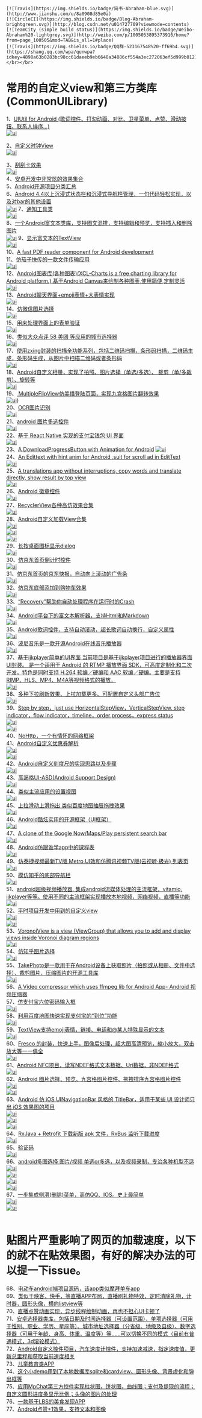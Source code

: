     [![Travis](https://img.shields.io/badge/简书-Abraham-blue.svg)](http://www.jianshu.com/u/8a0908d85e0a)
    [![CircleCI](https://img.shields.io/badge/Blog-Abraham-brightgreen.svg)](http://blog.csdn.net/u014727709?viewmode=contents)
    [![TeamCity (simple build status)](https://img.shields.io/badge/Weibo-Abraham%20-lightgrey.svg)](http://weibo.com/p/1005053895373916/home?from=page_100505&mod=TAB&is_all=1#place)
    [![Travis](https://img.shields.io/badge/QQ群-523167548%20-ff69b4.svg)](https://shang.qq.com/wpa/qunwpa?idkey=4898a63b0283bc98cc61daeeb9eb6648a34886cf554a3ec272063ef5d999b012)</br></br>

# 常用的自定义view和第三方类库(CommonUILibrary)
1、[UIUtil for Android (歌词控件、打勾动画、对比、卫星菜单、点赞、滑动按钮、联系人排序...)](https://github.com/Dsiner/UIUtil)</br>
[![ui](https://github.com/Dsiner/UIUtil/blob/master/screenshot/screenshot.gif "效果图")](https://github.com/Dsiner/UIUtil)

2、[自定义时钟View](https://github.com/azhong1011/MyUtils)</br>
[![ui](https://camo.githubusercontent.com/e162dfb6ef532c298ea60df30c9e889f997740d6/687474703a2f2f696d672e626c6f672e6373646e2e6e65742f3230313631313035323331383035333233 "效果图")](https://github.com/azhong1011/MyUtils)

3、[刮刮卡效果](https://github.com/azhong1011/MyUtils)</br>
[![ui](https://camo.githubusercontent.com/896aedcb7a51e792df90908c3cdd346c4298a4a9/687474703a2f2f696d672e626c6f672e6373646e2e6e65742f3230313631313034323333343232313437 "效果图")](https://github.com/azhong1011/MyUtils)</br>
4、[安卓开发中非常炫的效果集合](http://www.cnblogs.com/ldq2016/p/5217590.html)</br>
5、[Android开源项目分类汇总](http://www.cnblogs.com/ldq2016/p/5217507.html)</br>
6、[Android 4.4以上沉浸式状态栏和沉浸式导航栏管理，一句代码轻松实现，以及对bar的其他设置](https://github.com/gyf-dev/ImmersionBar)</br>
[![ui](https://github.com/gyf-dev/Screenshots/blob/master/ImmersionBar/Screenshot_6.0.gif "效果图")](https://github.com/gyf-dev/ImmersionBar)
7、[通知工具类](https://github.com/wlwanglun/NotifyUtil)</br>
[![ui](https://camo.githubusercontent.com/41d696a579065eb8f234a00485387947655d12a0/687474703a2f2f7777332e73696e61696d672e636e2f6c617267652f3639316363313531677731663037373476737937786732306463306b307836702e676966 "效果图")](https://github.com/wlwanglun/NotifyUtil)</br>
8、[一个Android富文本类库，支持图文混排，支持编辑和预览，支持插入和删除图片](https://github.com/sendtion/XRichText)</br>
[![ui](https://camo.githubusercontent.com/da392134bcd7b521699d78de5974d5cb7230589a/687474703a2f2f7777332e73696e61696d672e636e2f6c617267652f36633663643536646a7731666178327770336e67626a323075303168636172302e6a7067 "效果图")](https://github.com/sendtion/XRichText)
9、[显示富文本的TextView](https://github.com/limedroid/XRichText)</br>
[![ui](https://github.com/limedroid/XRichText/blob/master/art/xrichtext.gif "效果图")](https://github.com/limedroid/XRichText)</br>
10、[A fast PDF reader component for Android development](https://github.com/JoanZapata/android-pdfview)</br>
11、[仿茄子快传的一款文件传输应用](https://github.com/mayubao/KuaiChuan)</br>
[![ui](https://github.com/mayubao/KuaiChuan/blob/master/ScreenShot/home.gif "效果图")](https://github.com/mayubao/KuaiChuan)</br>
12、[Android图表库(各种图表)(XCL-Charts is a free charting library for Android platform.),基于Android Canvas来绘制各种图表,使用简便,定制灵活](https://github.com/xcltapestry/XCL-Charts)</br>
[![ui](https://raw.githubusercontent.com/xcltapestry/XCL-Charts/master/screens/barpiechart.png "效果图")](https://github.com/xcltapestry/XCL-Charts)</br>
13、[Android聊天界面+emoji表情+大表情实现](https://github.com/kymjs/EmojiChat)</br>
[![ui](https://github.com/kymjs/EmojiChat/blob/master/screen_shots/Screenshot_2.png "效果图")](https://github.com/kymjs/EmojiChat)</br>
14、[仿微信图片选择](https://github.com/habzy/GridImagePicker)</br>
[![ui](https://github.com/habzy/GridImagePicker/blob/master/snapshot/pick_gridview.jpg "效果图")](https://github.com/habzy/GridImagePicker)</br>
15、[用来处理界面上的表单验证](https://github.com/LongMaoC/validateui)</br>
[![ui](https://github.com/LongMaoC/validateui/blob/master/gif/app_2.0.jpg "效果图")](https://github.com/LongMaoC/validateui)</br>
16、[类似大众点评 58 美团 等应用的城市选择器](https://github.com/chsmy/CitySelector)</br>
[![ui](https://github.com/chsmy/CitySelector/blob/master/city.gif "效果图")](https://github.com/chsmy/CitySelector)</br>
17、[使用zxing封装的扫描全功能系列，包括二维码扫描，条形码扫描，二维码生成，条形码生成，从图片中扫描二维码或者条形码](https://github.com/liang530/ScanCode)</br>
[![ui](https://raw.githubusercontent.com/liang530/ScanCode/master/images/main.png "效果图")](https://github.com/liang530/ScanCode)</br>
18、[Android自定义相册，实现了拍照、图片选择（单选/多选）、 裁剪（单/多裁剪）、旋转等](https://github.com/pengjianbo/GalleryFinal)</br>
[![ui](https://github.com/pengjianbo/GalleryFinal/blob/master/images/gallery_final_effect.png "效果图")](https://github.com/pengjianbo/GalleryFinal)</br>
19、[ MultipleFlipView仿美播登陆页面，实现九宫格图片翻转效果](https://github.com/LinLshare/MultipleFlipView)</br>
[![ui](https://raw.githubusercontent.com/LinLshare/MultipleFlipView/master/img/demo.gif "效果图")](https://github.com/LinLshare/MultipleFlipView))</br>
20、[OCR图片识别](https://github.com/babylikebird/ScanKing)</br>
[![ui](https://github.com/babylikebird/ScanKing/blob/master/1.jpeg "效果图")](https://github.com/babylikebird/ScanKing)</br>
21、[android 图片多选控件](https://github.com/sd6352051/android-image-picker)</br>
[![ui](https://github.com/sd6352051/android-image-picker/blob/master/gif/gallery.gif "效果图")](https://github.com/sd6352051/android-image-picker)</br>
22、[基于 React Native 实现的支付宝钱包 UI 界面](https://github.com/yuezheng2006/alipay-app-ui)</br>
[![ui](https://github.com/yuezheng2006/alipay-app-ui/blob/master/screenshot-ios.png "效果图")](https://github.com/yuezheng2006/alipay-app-ui)</br>
23、[A DownloadProgressButton with Animation for Android](https://github.com/cctanfujun/ProgressRoundButton)
[![ui](https://camo.githubusercontent.com/9f8bcc3edf49c2052cc0d1258143282c5abedd38/687474703a2f2f7777342e73696e61696d672e636e2f6c617267652f303036306c6d37546777316578317972326239786a6a3330656730676f37356e2e6a7067 "效果图")](https://github.com/cctanfujun/ProgressRoundButton)</br>
24、[An Edittext with hint anim for Android ,suit for scroll ad in EditText](https://github.com/cctanfujun/HintAnim-EditText)</br>
[![ui](https://github.com/cctanfujun/HintAnim-EditText/blob/master/img/Hint-Anim.gif "效果图")](https://github.com/cctanfujun/HintAnim-EditText)</br>
25、[A translations app without interruptions, copy words and translate directly, show result by top view](https://github.com/maoruibin/TranslateApp)</br>
[![ui](https://camo.githubusercontent.com/30c31811825de0e59dea6c440bb1f186af26fa30/687474703a2f2f3778723967782e636f6d312e7a302e676c622e636c6f7564646e2e636f6d2f67642e676966 "效果图")](https://github.com/maoruibin/TranslateApp)</br>
26、[Android 徽章控件](https://github.com/bingoogolapple/BGABadgeView-Android)</br>
[![ui](https://cloud.githubusercontent.com/assets/8949716/17483429/8f5ab3aa-5db8-11e6-808c-6033f5d5c4ec.gif "效果图")](https://github.com/bingoogolapple/BGABadgeView-Android)</br>
27、[RecyclerView各种高仿效果合集](https://github.com/18722527635/MyRecyclerView)</br>
[![ui](https://camo.githubusercontent.com/59990179148781982ee3f5dfbc1e07702cbc1531/687474703a2f2f696d672e626c6f672e6373646e2e6e65742f3230313630383039313830373236383933 "效果图")](https://github.com/18722527635/MyRecyclerView)</br>
28、[Android自定义加载View合集](https://github.com/18722527635/MyLoadingView)</br>
[![ui](https://camo.githubusercontent.com/9de2774c9338b4f1cef9351a9e0efcbdfa007d83/687474703a2f2f696d672e626c6f672e6373646e2e6e65742f3230313630363037313632363133313035 "效果图")](https://github.com/18722527635/MyLoadingView)</br>
[![ui](https://camo.githubusercontent.com/a3301dfbe5c13fe57f3af3a637f2f251fa3bfbac/687474703a2f2f696d672e626c6f672e6373646e2e6e65742f3230313631313232313434383436363638 "效果图")](https://github.com/18722527635/AndroidArtStudy)</br>
[![ui](https://camo.githubusercontent.com/7e985c3a25ae95982982e24a4961ea442807adc7/687474703a2f2f696d672e626c6f672e6373646e2e6e65742f3230313630383039313632333539343536 "效果图")](https://github.com/18722527635/MyCartView)</br>
29、[长按桌面图标显示dialog](https://github.com/pcevikogullari/AndroidShortcuts)</br>
[![ui](https://raw.githubusercontent.com/pcevikogullari/AndroidShortcuts/master/shortcut1.gif "效果图")](https://github.com/pcevikogullari/AndroidShortcuts)</br>
30、[仿京东首页倒计时控件](https://github.com/LinhaiGu/CountDownTimerProject)</br>
[![ui](http://img.blog.csdn.net/20160329124233862 "效果图")](https://github.com/LinhaiGu/CountDownTimerProject)</br>
31、[仿京东首页的京东快报，自动向上滚动的广告条](https://github.com/LinhaiGu/ASUpAdvertisementArticle)</br>
[![ui](http://img.blog.csdn.net/20160330124340853 "效果图")](https://github.com/LinhaiGu/ASUpAdvertisementArticle)</br>
32、[仿京东底部添加到购物车效果](https://github.com/LinhaiGu/shopcartAnimProject)</br>
[![ui](http://img.blog.csdn.net/20160327163248081 "效果图")](https://github.com/LinhaiGu/shopcartAnimProject)</br>
33、[“Recovery”帮助你自动处理程序在运行时的Crash](https://github.com/Sunzxyong/Recovery)</br>
[![ui](https://camo.githubusercontent.com/2979c1d0701ca490a5c78bf63551e160ea71f067/687474703a2f2f3778737778662e636f6d322e7a302e676c622e71696e697563646e2e636f6d2f2f626c6f672f7265636f766572792e6a7067 "效果图")](https://github.com/Sunzxyong/Recovery)</br>
34、[Android平台下的富文本解析器，支持Html和Markdown](https://github.com/zzhoujay/RichText)</br>
[![ui](https://github.com/zzhoujay/RichText/blob/master/image/image.jpg "效果图")](https://github.com/zzhoujay/RichText)</br>
35、[Android歌词控件，支持自动滚动，超长歌词自动换行，自定义属性](https://github.com/wangchenyan/LrcView)</br>
[![ui](https://raw.githubusercontent.com/wangchenyan/LrcView/master/art/screenshot.gif "效果图")](https://github.com/wangchenyan/LrcView)</br>
36、[波尼音乐是一款开源Android在线音乐播放器](https://github.com/wangchenyan/PonyMusic)</br>
[![ui](https://raw.githubusercontent.com/wangchenyan/PonyMusic/master/art/screenshot_02.jpg "效果图")](https://github.com/wangchenyan/PonyMusic)</br>
37、[基于ijkplayer简单的UI界面 当前项目是基于ijkplayer项目进行的播放器界面UI封装。 是一个适用于 Android 的 RTMP 播放界面 SDK，可高度定制化和二次开发。特色是同时支持 H.264 软编／硬编和 AAC 软编／硬编。主要是支持RIMP、HLS、MP4、M4A等视频格式的播放。](https://github.com/jjdxmashl/jjdxm_ijkplayer)</br>
[![ui](https://raw.githubusercontent.com/jjdxmashl/jjdxm_ijkplayer/master/screenshots/icon01.gif "效果图")](https://github.com/jjdxmashl/jjdxm_ijkplayer)</br>
38、[多种下拉刷新效果、上拉加载更多、可配置自定义头部广告位](https://github.com/bingoogolapple/BGARefreshLayout-Android)</br>
[![ui](https://cloud.githubusercontent.com/assets/8949716/17475812/6f79b0aa-5d8f-11e6-8934-ab5f61bff177.gif "效果图")](https://github.com/bingoogolapple/BGARefreshLayout-Android)</br>
39、[Step by step，just use HorizontalStepView，VerticalStepView. step indicator，flow indicator，timeline，order process，express status](https://github.com/baoyachi/StepView)</br>
[![ui](https://github.com/baoyachi/StepView/blob/master/art/snapshot.png "效果图")](https://github.com/baoyachi/StepView)</br>
[![ui](https://github.com/baoyachi/StepView/blob/master/art/vertical_stepview.gif "效果图")](https://github.com/baoyachi/StepView)</br>
40、[NoHttp，一个有情怀的网络框架](https://github.com/yanzhenjie/NoHttp)</br>
41、[Android自定义优惠券解析](http://blog.csdn.net/qq_16131393/article/details/52637180)</br>
[![ui](http://img.blog.csdn.net/20160923130206334 "效果图")](http://blog.csdn.net/qq_16131393/article/details/52637180)</br>
[![ui](https://github.com/dongjunkun/CouponView/blob/master/art/couponView.png "效果图")](https://github.com/dongjunkun/CouponView)</br>
42、[Android自定义刻度尺的实现思路以及步骤](http://blog.csdn.net/qq_16131393/article/details/52539215)</br>
[![ui](http://img.blog.csdn.net/20160914154540585 "效果图")](http://blog.csdn.net/qq_16131393/article/details/52539215)</br>
43、[高逼格UI-ASD(Android Support Design)](http://blog.csdn.net/qibin0506/article/details/46850763)</br>
[![ui](http://img.blog.csdn.net/20150712153033177 "效果图")](http://blog.csdn.net/qibin0506/article/details/46850763)</br>
44、[类似主流应用的设置视图](https://github.com/chentao0707/SettingView)</br>
[![ui](https://github.com/chentao0707/SettingView/blob/master/ScreenShots/Screenshot_02.png "效果图")](https://github.com/chentao0707/SettingView)</br>
45、[上拉滑动上滑拖出 类似百度地图抽屉拖拽效果](https://github.com/yingLanNull/ScrollLayout)</br>
[![ui](https://github.com/yingLanNull/ScrollLayout/blob/master/Show/demo.gif "效果图")](https://github.com/yingLanNull/ScrollLayout)</br>
46、[Android酷炫实用的开源框架（UI框架）](http://blog.csdn.net/fancylovejava/article/details/45787729)</br>
[![ui](http://img.my.csdn.net/uploads/201502/09/1423462562_3964.gif-thumb.jpg "效果图")](http://blog.csdn.net/fancylovejava/article/details/45787729)</br>
47、[A clone of the Google Now/Maps/Play persistent search bar](https://github.com/KieronQuinn/PersistentSearch)</br>
[![ui](https://raw.githubusercontent.com/Quinny898/PersistentSearch/master/resources/search.gif "效果图")](https://github.com/KieronQuinn/PersistentSearch)</br>
48、[Android仿跟谁学app中的课程表](http://blog.csdn.net/qq_17387361/article/details/52778065)</br>
[![ui](http://img.blog.csdn.net/20161010150717404 "效果图")](http://blog.csdn.net/qq_17387361/article/details/52778065)</br>
49、[仿泰捷视频最新TV版 Metro UI效和仿腾讯视频TV版(云视听·极光) 列表页](https://github.com/hejunlin2013/TVSample)</br>
[![ui](https://github.com/hejunlin2013/TVSample/blob/master/images/device-2016-10-13-170829.png "效果图")](https://github.com/hejunlin2013/TVSample)</br>
50、[模仿知乎的底部导航栏](https://github.com/youngkaaa/NavigationBottomDemo1)</br>
[![ui](https://raw.githubusercontent.com/youngkaaa/NavigationBottomDemo1/master/app/screens/record.gif "效果图")](https://github.com/youngkaaa/NavigationBottomDemo1)</br>
51、[android超级视频播放器. 集成android流媒体处理的主流框架，vitamio, ijkplayer等等。使用不同的主流框架实现播放本地视频，网络视频，直播等功能](https://github.com/curtis2/SuperVideoPlayer)</br>
[![ui](https://raw.githubusercontent.com/curtis2/SuperVideoPlayer/master/source/Screenshot_2016-05-19-11-40-21.jpeg "效果图")](https://github.com/curtis2/SuperVideoPlayer)</br>
52、[平时项目开发中用到的自定义view](https://github.com/7heaven/UILibrary)</br>
[![ui](https://github.com/7heaven/UILibrary/blob/master/arts/rendering_2.gif "效果图")](https://github.com/7heaven/UILibrary)</br>
[![ui](https://github.com/7heaven/UILibrary/blob/master/arts/rendering_1.gif "效果图")](https://github.com/7heaven/UILibrary)</br>
53、[VoronoiView is a view (ViewGroup) that allows you to add and display views inside Voronoi diagram regions](https://github.com/Quatja/Vorolay)</br>
[![ui](https://github.com/Quatja/Vorolay/raw/master/Screenshots/screenshot_4.png "效果图")](https://github.com/Quatja/Vorolay)</br>
54、[仿知乎图片选择](https://github.com/zhihu/Matisse)</br>
[![ui](https://github.com/zhihu/Matisse/blob/master/image/screenshot_dracula.png "效果图")](https://github.com/zhihu/Matisse)</br>
55、[TakePhoto是一款用于在Android设备上获取照片（拍照或从相册、文件中选择）、裁剪图片、压缩图片的开源工具库](https://github.com/crazycodeboy/TakePhoto)</br>
[![ui](https://raw.githubusercontent.com/crazycodeboy/TakePhoto/master/Screenshots/takephoto_preview.png "效果图")](https://github.com/crazycodeboy/TakePhoto)</br>
56、[A Video compressor which uses ffmpeg lib for Android App- Android 视频压缩器](https://github.com/jczmdeveloper/XCVideoCompressor)</br>
57、[仿支付宝六位密码输入框](https://github.com/huage2580/PswInputViewDemo)</br>
[![ui](https://github.com/huage2580/PswInputViewDemo/blob/master/hello.gif "效果图")](https://github.com/huage2580/PswInputViewDemo)</br>
58、[利用百度地图快速实现支付宝的“到位”功能](https://github.com/CarGuo/LBSMap)</br>
[![ui](https://github.com/CarGuo/LBSMap/blob/master/01.gif "效果图")](https://github.com/CarGuo/LBSMap)</br>
59、[TextView支持emoji表情，链接、电话和@某人特殊显示的文本](https://github.com/CarGuo/RickText)</br>
[![ui](https://github.com/CarGuo/RickText/blob/master/device-2016-11-10-220253.mp4_1478787046.gif "效果图")](https://github.com/CarGuo/RickText)</br>
60、[Fresco 的封装，快速上手，图像后处理，超大图高清预览，缩小放大，双击放大等一一俱全](https://github.com/CarGuo/FrescoUtils)</br>
[![ui](https://github.com/CarGuo/FrescoUtils/blob/master/02.gif "效果图")](https://github.com/CarGuo/FrescoUtils)</br>
61、[Android NFC项目，读写NDEF格式文本数据、Uri数据，非NDEF格式](https://github.com/smartbetter/AndroidNFC)</br>
[![ui](https://raw.githubusercontent.com/smartbetter/AndroidNFC/master/website/static/screenshot.jpg "效果图")](https://github.com/smartbetter/AndroidNFC)</br>
62、[Android 图片选择、预览、九宫格图片控件、拖拽排序九宫格图片控件](https://github.com/bingoogolapple/BGAPhotoPicker-Android)</br>
[![ui](https://cloud.githubusercontent.com/assets/8949716/17476407/7d54831e-5d92-11e6-83d0-4049039e0899.gif "效果图")](https://github.com/bingoogolapple/BGAPhotoPicker-Android)</br>
[![ui](https://cloud.githubusercontent.com/assets/8949716/18590019/cde4acdc-7c5f-11e6-8877-b702aba7ae0c.png "效果图")](https://github.com/bingoogolapple/BGAPhotoPicker-Android)</br>
63、[Android 仿 iOS UINavigationBar 风格的 TitleBar，适用于某些 UI 设计师只出 iOS 效果图的项目](https://github.com/bingoogolapple/BGATitleBar-Android)</br>
[![ui](https://cloud.githubusercontent.com/assets/8949716/17476247/99c19a10-5d91-11e6-85b1-55764481686e.gif "效果图")](https://github.com/bingoogolapple/BGATitleBar-Android)</br>
[![ui](https://cloud.githubusercontent.com/assets/8949716/18605827/7bd49bc0-7cd0-11e6-8569-b70c97ee3ff3.gif "效果图")](https://github.com/bingoogolapple/BGATitleBar-Android)</br>
[![ui](https://cloud.githubusercontent.com/assets/8949716/20560633/5e138154-b1b5-11e6-8824-b212438a1cf8.png "效果图")](https://github.com/bingoogolapple/BGATitleBar-Android)</br>
64、[RxJava + Retrofit 下载新版 apk 文件，RxBus 监听下载进度](https://github.com/bingoogolapple/BGAUpdate-Android)</br>
[![ui](https://cloud.githubusercontent.com/assets/8949716/21256759/256dce3e-c3af-11e6-98b3-373afcfa4cce.gif "效果图")](https://github.com/bingoogolapple/BGAUpdate-Android)</br>
65、[验证码](https://github.com/Airsaid/VerifyCodeButton)</br>
[![ui](https://github.com/Airsaid/VerifyCodeButton/blob/master/gif/VerifyCodeButton.gif "效果图")](https://github.com/Airsaid/VerifyCodeButton)</br>
66、[android多图选择 图片/视频 单选or多选，以及视频录制，专治各种机型不适](https://github.com/huihui4045/PictureSelector)</br>
[![ui](https://github.com/huihui4045/PictureSelector/blob/master/image/0F918EB15954836F59A95A3F7E0D2012.jpg "效果图")](https://github.com/huihui4045/PictureSelector)</br>
[![ui](https://github.com/huihui4045/PictureSelector/blob/master/image/2AEDE4E52CC095F5896E066C59DDDF85.jpg "效果图")](https://github.com/huihui4045/PictureSelector)</br>
[![ui](https://github.com/huihui4045/PictureSelector/blob/master/image/E3B380A383193B1FB00E8518AA9FA930.jpg "效果图")](https://github.com/huihui4045/PictureSelector)</br>
[![ui](https://github.com/huihui4045/PictureSelector/blob/master/image/BA7C4A038613182020DA9CE0152DA5D4.jpg "效果图")](https://github.com/huihui4045/PictureSelector)</br>
67、[一步集成侧滑(删除)菜单，高仿QQ、IOS。史上最简单](https://github.com/huihui4045/SwipeDelMenuLayout)</br>
[![ui](https://github.com/mcxtzhang/SwipeDelMenuLayout/blob/master/gif/ItemDecorationIndexBar_SwipeDel.gif "效果图")](https://github.com/huihui4045/SwipeDelMenuLayout)</br>
[![ui](https://github.com/mcxtzhang/SwipeDelMenuLayout/blob/master/gif/LinearLayoutManager1.gif "效果图")](https://github.com/huihui4045/SwipeDelMenuLayout)</br></br>
# 贴图片严重影响了网页的加载速度，以下的就不在贴效果图，有好的解决办法的可以提一下issue。
68、[电动车android端项目源码，该app类似摩拜单车app](https://github.com/CuteyBoy/Electrocar)</br>
69、[类似于映客，快手，等直播APP布局，直播刷礼物特效，定时清除礼物，计时器，圆形头像，横向listview等](https://github.com/Qiang3570/LiveLayout)</br>
70、[直播点赞动画实现，异步线程绘制动画，再也不担心UI卡顿了](https://github.com/hidaron/HiPraiseAnimation)</br>
71、[安卓选择器类库，包括日期及时间选择器（可设置范围）、单项选择器（可用于性别、职业、学历、星座等）、城市地址选择器（分省级、地级及县级）、数字选择器（可用于年龄、身高、体重、温度等）等……可以切换不同的模式（目前有普通模式，3d滚轮模式）](https://github.com/addappcn/android-pickers)</br>
72、[Android自定义控件项目，汽车速度计控件，支持加速减速，指定速度值，更新总里程和获取当前速度相关](https://github.com/smartbetter/AndroidSpeedometer)</br>
73、[儿童教育类APP](https://github.com/sunshinewei/ChildrenEduction)</br>
74、[这个小demo用到了本地数据库sqlite和cardview、圆形头像、背景虚化和弹出框等](https://github.com/baowenqing/Test)</br>
75、[应用MpChat第三方控件实现柱状图，饼状图，曲线图；支付及提现的流程；自定义圆形进度条显示比例；头像的图片的处理](https://github.com/783491064/JinrongP2p)</br>
76、[一款基于LBS的美食发现APP](https://github.com/Sambor123/foodie-app)</br>
77、[Android点赞+1效果，支持文本和图像](https://github.com/venshine/GoodView)</br>


